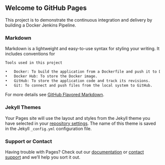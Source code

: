 ## Welcome to GitHub Pages

This project is to demonstrate the continuous integration and delivery by building a Docker Jenkins Pipeline.

### Markdown

Markdown is a lightweight and easy-to-use syntax for styling your writing. It includes conventions for

```markdown
Tools used in this project

•	Docker: To build the application from a Dockerfile and push it to Docker Hub.
•	Docker Hub: To store the Docker image.
•	GitHub: To store the application code and track its revisions.
•	Git: To connect and push files from the local system to GitHub.

```

For more details see [GitHub Flavored Markdown](https://guides.github.com/features/mastering-markdown/).

### Jekyll Themes

Your Pages site will use the layout and styles from the Jekyll theme you have selected in your [repository settings](https://github.com/lakshmir5041/Project1DevOps/settings/pages). The name of this theme is saved in the Jekyll `_config.yml` configuration file.

### Support or Contact

Having trouble with Pages? Check out our [documentation](https://docs.github.com/categories/github-pages-basics/) or [contact support](https://support.github.com/contact) and we’ll help you sort it out.
